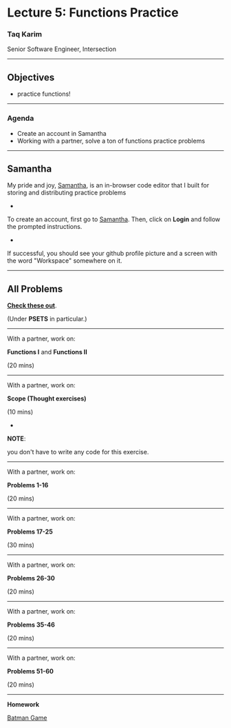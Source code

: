 # Lecture 5: Functions Practice

### Taq Karim
Senior Software Engineer, Intersection

---

## Objectives
* practice functions!

---

### Agenda
* Create an account in Samantha
* Working with a partner, solve a ton of functions practice problems


---

## Samantha

My pride and joy, [Samantha](http://samantha.fewd.us/#/), is an in-browser code editor that I built for storing and distributing practice problems 

-

To create an account, first go to [Samantha](http://samantha.fewd.us/#/).
Then, click on **Login** and follow the prompted instructions.

-

If successful, you should see your github profile picture and a screen with the word "Workspace" somewhere on it.

---
## All Problems

**[Check these out](https://medium.com/@the_taqquikarim/an-exhaustive-list-of-practice-content-50e1a6f4f498)**.

(Under **PSETS** in particular.)


---

With a partner, work on:

**Functions I** and **Functions II** 

(20 mins)

---

With a partner, work on:

**Scope (Thought exercises)**

(10 mins)

-

**NOTE**:

you don't have to write any code for this exercise.

---

With a partner, work on:

**Problems 1-16**

(20 mins)

---

With a partner, work on:

**Problems 17-25**

(30 mins)

---

With a partner, work on:

**Problems 26-30**

(20 mins)

---

With a partner, work on:

**Problems 35-46**

(20 mins)

---

With a partner, work on:

**Problems 51-60**

(20 mins)

---

**Homework**

[Batman Game](https://fewdmaterials.github.io/BatmanGame/)


